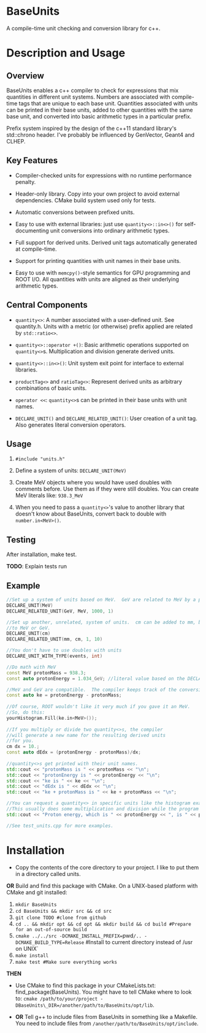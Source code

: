 # BaseUnits
A compile-time unit checking and conversion library for c++.

# Description and Usage
## Overview
BaseUnits enables a c++ compiler to check for expressions that mix
quantities in different unit systems.  Numbers are associated with
compile-time tags that are unique to each base unit.  Quantities 
associated with units can be printed in their base units, added to
other quantities with the same base unit, and converted into basic
arithmetic types in a particular prefix.

Prefix system inspired by the design of the c++11 standard library's
std::chrono header.  I've probably be influenced by GenVector, Geant4
and CLHEP.

## Key Features
 - Compiler-checked units for expressions with no runtime performance
   penalty.

 - Header-only library.  Copy into your own project to avoid external
   dependencies.  CMake build system used only for tests.

 - Automatic conversions between prefixed units.

 - Easy to use with external libraries: just use `quantity<>::in<>()` for
   self-documenting unit conversions into ordinary arithmetic types.

 - Full support for derived units.  Derived unit tags automatically
   generated at compile-time.

 - Support for printing quantities with unit names in their base units.

 - Easy to use with `memcpy()`-style semantics for GPU programming and
   ROOT I/O.  All quantities with units are aligned as their underlying
   arithmetic types.

## Central Components
 - `quantity<>`: A number associated with a user-defined unit.  See quantity.h.
                 Units with a metric (or otherwise) prefix applied are related
                 by `std::ratio<>`.

 - `quantity<>::operator +()`: Basic arithmetic operations supported on
                               `quantity<>`s.  Multiplication and division
                               generate derived units.

 - `quantity<>::in<>()`: Unit system exit point for interface to external
                         libraries.

 - `productTag<>` and `ratioTag<>`: Represent derived units as arbitrary combinations
                                    of basic units.

 - `operator <<`: `quantity<>`s can be printed in their base units with unit names.

 - `DECLARE_UNIT()` and `DECLARE_RELATED_UNIT()`: User creation of a unit tag.  Also
                                                  generates literal conversion operators.

## Usage
1. `#include "units.h"`

2. Define a system of units: `DECLARE_UNIT(MeV)`

3. Create MeV objects where you would have used doubles with comments before.
   Use them as if they were still doubles.  You can create MeV literals like: `938.3_MeV`
 
4. When you need to pass a `quantity<>`'s value to another library that doesn't
   know about BaseUnits, convert back to double with `number.in<MeV>()`.

## Testing
After installation, make test.

**TODO**: Explain tests run

## Example
```c++
//Set up a system of units based on MeV.  GeV are related to MeV by a prefix.
DECLARE_UNIT(MeV)
DECLARE_RELATED_UNIT(GeV, MeV, 1000, 1)

//Set up another, unrelated, system of units.  cm can be added to mm, but not
//to MeV or GeV.
DECLARE_UNIT(cm)
DECLARE_RELATED_UNIT(mm, cm, 1, 10)

//You don't have to use doubles with units
DECLARE_UNIT_WITH_TYPE(events, int)

//Do math with MeV
const MeV protonMass = 938.3;
const auto protonEnergy = 1.034_GeV; //literal value based on the DECLARE_RELATED_UNIT() macro above

//MeV and GeV are compatible.  The compiler keeps track of the conversion. 
const auto ke = protonEnergy - protonMass;
  
//Of course, ROOT wouldn't like it very much if you gave it an MeV.
//So, do this:
yourHistogram.Fill(ke.in<MeV>());
  
//If you multiply or divide two quantity<>s, the compiler
//will generate a new name for the resulting derived units
//for you.
cm dx = 10.;
const auto dEdx = (protonEnergy - protonMass)/dx;
 
//quantity<>s get printed with their unit names.
std::cout << "protonMass is " << protonMass << "\n";
std::cout << "protonEnergy is " << protonEnergy << "\n";
std::cout << "ke is " << ke << "\n";
std::cout << "dEdx is " << dEdx << "\n";
std::cout << "ke + protonMass is " << ke + protonMass << "\n";

//You can request a quantity<> in specific units like the histogram example above.
//This usually does some multiplication and division while the program is running.
std::cout << "Proton energy, which is " << protonEnergy << ", is " << protonEnergy.in<MeV>() << " in MeV\n";

//See test_units.cpp for more examples.
```

# Installation
 - Copy the contents of the core directory to your project.  I like to put them in
   a directory called units.

  **OR** Build and find this package with CMake.  On a UNIX-based platform with CMake
         and git installed:
  1. `mkdir BaseUnits`
  2. `cd BaseUnits && mkdir src && cd src`
  3. `git clone TODO #clone from github`
  4. `cd .. && mkdir opt && cd opt && mkdir build && cd build #Prepare for an out-of-source build`
  6. `cmake ../../src -DCMAKE_INSTALL_PREFIX=`pwd`/.. -DCMAKE_BUILD_TYPE=Release` #Install to current directory instead of /usr on UNIX`
  7. `make install`
  8. `make test #Make sure everything works`

  **THEN**

 - Use CMake to find this package in your CMakeLists.txt: find\_package(BaseUnits).
   You might have to tell CMake where to look to:
   `cmake /path/to/your/project -DBaseUnits\_DIR=/another/path/to/BaseUnits/opt/lib`.

 - **OR** Tell g++ to include files from BaseUnits in something like a Makefile.  You need to
   include files from `/another/path/to/BaseUnits/opt/include`.

